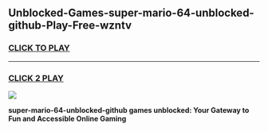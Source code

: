 
## Unblocked-Games-super-mario-64-unblocked-github-Play-Free-wzntv
<h3>
<a href="https://premium76.site?title=super-mario-64-unblocked-github&ref=20M">CLICK TO PLAY</a></h3>
<hr>

<h3>
<a href="https://premium76.site?title=super-mario-64-unblocked-github&ref=20M">CLICK 2 PLAY</a>
  
</h3>

<a href="https://premium76.site?title=super-mario-64-unblocked-github&ref=19M"><img src="https://clearcache.store/games.png"></a>


**super-mario-64-unblocked-github games unblocked: Your Gateway to Fun and Accessible Online Gaming**

